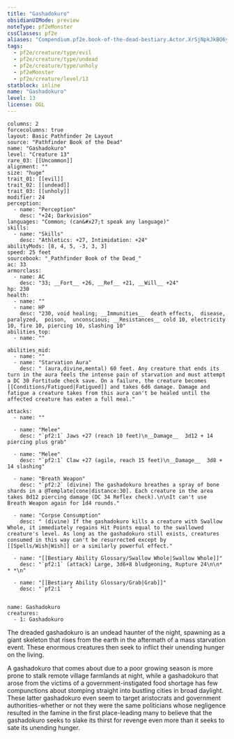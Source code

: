 ```yaml
---
title: "Gashadokuro"
obsidianUIMode: preview
noteType: pf2eMonster
cssClasses: pf2e
aliases: "Compendium.pf2e.book-of-the-dead-bestiary.Actor.XrSjNpkJkBO6ysRG" 
tags:
  - pf2e/creature/type/evil
  - pf2e/creature/type/undead
  - pf2e/creature/type/unholy
  - pf2eMonster
  - pf2e/creature/level/13
statblock: inline
name: "Gashadokuro"
level: 13
license: OGL
---
```


```statblock
columns: 2
forcecolumns: true
layout: Basic Pathfinder 2e Layout
source: "Pathfinder Book of the Dead"
name: "Gashadokuro"
level: "Creature 13"
rare_03: [[Uncommon]]
alignment: ""
size: "huge"
trait_01: [[evil]]
trait_02: [[undead]]
trait_03: [[unholy]]
modifier: 24
perception:
  - name: "Perception"
    desc: "+24; Darkvision"
languages: "Common; (can&#x27;t speak any language)"
skills:
  - name: "Skills"
    desc: "Athletics: +27, Intimidation: +24"
abilityMods: [8, 4, 5, -3, 3, 3]
speed: 25 feet
sourcebook: "_Pathfinder Book of the Dead_"
ac: 33
armorclass:
  - name: AC
    desc: "33; __Fort__ +26, __Ref__ +21, __Will__ +24"
hp: 230
health:
  - name: ""
  - name: HP
    desc: "230, void healing; __Immunities__  death effects,  disease,  paralyzed,  poison,  unconscious; __Resistances__ cold 10, electricity 10, fire 10, piercing 10, slashing 10"
abilities_top:
  - name: ""

abilities_mid:
  - name: ""
  - name: "Starvation Aura"
    desc: " (aura,divine,mental) 60 feet. Any creature that ends its turn in the aura feels the intense pain of starvation and must attempt a DC 30 Fortitude check save. On a failure, the creature becomes [[Conditions/Fatigued|Fatigued]] and takes 6d6 damage. Damage and fatigue a creature takes from this aura can't be healed until the affected creature has eaten a full meal."

attacks:
  - name: ""

  - name: "Melee"
    desc: "`pf2:1` Jaws +27 (reach 10 feet)\n__Damage__  3d12 + 14 piercing plus grab"

  - name: "Melee"
    desc: "`pf2:1` Claw +27 (agile, reach 15 feet)\n__Damage__  3d8 + 14 slashing"

  - name: "Breath Weapon"
    desc: "`pf2:2` (divine) The gashadokuro breathes a spray of bone shards in a @Template[cone|distance:30]. Each creature in the area takes 8d12 piercing damage (DC 34 Reflex check).\n\nIt can't use Breath Weapon again for 1d4 rounds."

  - name: "Corpse Consumption"
    desc: " (divine) If the gashadokuro kills a creature with Swallow Whole, it immediately regains Hit Points equal to the swallowed creature's level. As long as the gashadokuro still exists, creatures consumed in this way can't be resurrected except by [[Spells/Wish|Wish]] or a similarly powerful effect."

  - name: "[[Bestiary Ability Glossary/Swallow Whole|Swallow Whole]]"
    desc: "`pf2:1` (attack) Large, 3d6+8 bludgeoning, Rupture 24\n\n* * *\n"

  - name: "[[Bestiary Ability Glossary/Grab|Grab]]"
    desc: "`pf2:1`  "
 
```

```encounter-table
name: Gashadokuro
creatures:
  - 1: Gashadokuro
```



The dreaded gashadokuro is an undead haunter of the night, spawning as a giant skeleton that rises from the earth in the aftermath of a mass starvation event. These enormous creatures then seek to inflict their unending hunger on the living.

A gashadokuro that comes about due to a poor growing season is more prone to stalk remote village farmlands at night, while a gashadokuro that arose from the victims of a government-instigated food shortage has few compunctions about stomping straight into bustling cities in broad daylight. These latter gashadokuro even seem to target aristocrats and government authorities-whether or not they were the same politicians whose negligence resulted in the famine in the first place-leading many to believe that the gashadokuro seeks to slake its thirst for revenge even more than it seeks to sate its unending hunger.
